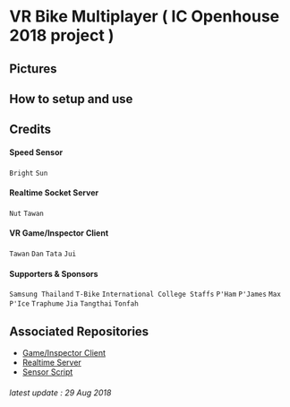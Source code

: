 # VR Bike Multiplayer ( IC Openhouse 2018 project )

## Pictures

## How to setup and use

## Credits
#### Speed Sensor
`Bright` `Sun`
#### Realtime Socket Server
`Nut` `Tawan`
#### VR Game/Inspector Client
`Tawan` `Dan` `Tata` `Jui`
#### Supporters & Sponsors
`Samsung Thailand` `T-Bike` `International College Staffs` `P'Ham` `P'James` `Max` `P'Ice` `Traphume` `Jia` `Tangthai` `Tonfah`

## Associated Repositories
- [Game/Inspector Client](https://github.com/maxoja/kmitl-vr-bike-unity)
- [Realtime Server](https://github.com/Nutthapat1234/bike-server)
- [Sensor Script]()

###### latest update : 29 Aug 2018

